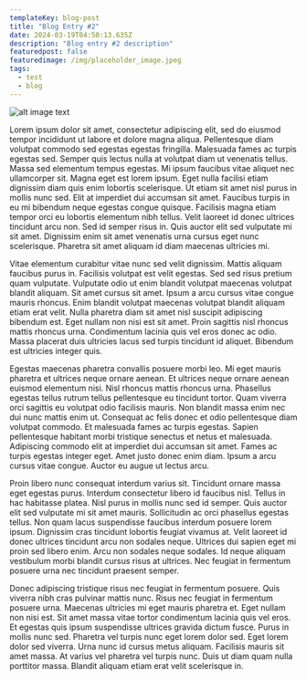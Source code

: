 ```yaml
---
templateKey: blog-post
title: "Blog Entry #2"
date: 2024-03-19T04:50:13.635Z
description: "Blog entry #2 description"
featuredpost: false
featuredimage: /img/placeholder_image.jpeg
tags:
  - test
  - blog
---
```

![alt image text](/img/placeholder_image.jpeg)

Lorem ipsum dolor sit amet, consectetur adipiscing elit, sed do eiusmod tempor incididunt ut labore et dolore magna aliqua. Pellentesque diam volutpat commodo sed egestas egestas fringilla. Malesuada fames ac turpis egestas sed. Semper quis lectus nulla at volutpat diam ut venenatis tellus. Massa sed elementum tempus egestas. Mi ipsum faucibus vitae aliquet nec ullamcorper sit. Magna eget est lorem ipsum. Eget nulla facilisi etiam dignissim diam quis enim lobortis scelerisque. Ut etiam sit amet nisl purus in mollis nunc sed. Elit at imperdiet dui accumsan sit amet. Faucibus turpis in eu mi bibendum neque egestas congue quisque. Facilisis magna etiam tempor orci eu lobortis elementum nibh tellus. Velit laoreet id donec ultrices tincidunt arcu non. Sed id semper risus in. Quis auctor elit sed vulputate mi sit amet. Dignissim enim sit amet venenatis urna cursus eget nunc scelerisque. Pharetra sit amet aliquam id diam maecenas ultricies mi.

Vitae elementum curabitur vitae nunc sed velit dignissim. Mattis aliquam faucibus purus in. Facilisis volutpat est velit egestas. Sed sed risus pretium quam vulputate. Vulputate odio ut enim blandit volutpat maecenas volutpat blandit aliquam. Sit amet cursus sit amet. Ipsum a arcu cursus vitae congue mauris rhoncus. Enim blandit volutpat maecenas volutpat blandit aliquam etiam erat velit. Nulla pharetra diam sit amet nisl suscipit adipiscing bibendum est. Eget nullam non nisi est sit amet. Proin sagittis nisl rhoncus mattis rhoncus urna. Condimentum lacinia quis vel eros donec ac odio. Massa placerat duis ultricies lacus sed turpis tincidunt id aliquet. Bibendum est ultricies integer quis.

Egestas maecenas pharetra convallis posuere morbi leo. Mi eget mauris pharetra et ultrices neque ornare aenean. Et ultrices neque ornare aenean euismod elementum nisi. Nisl rhoncus mattis rhoncus urna. Phasellus egestas tellus rutrum tellus pellentesque eu tincidunt tortor. Quam viverra orci sagittis eu volutpat odio facilisis mauris. Non blandit massa enim nec dui nunc mattis enim ut. Consequat ac felis donec et odio pellentesque diam volutpat commodo. Et malesuada fames ac turpis egestas. Sapien pellentesque habitant morbi tristique senectus et netus et malesuada. Adipiscing commodo elit at imperdiet dui accumsan sit amet. Fames ac turpis egestas integer eget. Amet justo donec enim diam. Ipsum a arcu cursus vitae congue. Auctor eu augue ut lectus arcu.

Proin libero nunc consequat interdum varius sit. Tincidunt ornare massa eget egestas purus. Interdum consectetur libero id faucibus nisl. Tellus in hac habitasse platea. Nisl purus in mollis nunc sed id semper. Quis auctor elit sed vulputate mi sit amet mauris. Sollicitudin ac orci phasellus egestas tellus. Non quam lacus suspendisse faucibus interdum posuere lorem ipsum. Dignissim cras tincidunt lobortis feugiat vivamus at. Velit laoreet id donec ultrices tincidunt arcu non sodales neque. Ultrices dui sapien eget mi proin sed libero enim. Arcu non sodales neque sodales. Id neque aliquam vestibulum morbi blandit cursus risus at ultrices. Nec feugiat in fermentum posuere urna nec tincidunt praesent semper.

Donec adipiscing tristique risus nec feugiat in fermentum posuere. Quis viverra nibh cras pulvinar mattis nunc. Risus nec feugiat in fermentum posuere urna. Maecenas ultricies mi eget mauris pharetra et. Eget nullam non nisi est. Sit amet massa vitae tortor condimentum lacinia quis vel eros. Et egestas quis ipsum suspendisse ultrices gravida dictum fusce. Purus in mollis nunc sed. Pharetra vel turpis nunc eget lorem dolor sed. Eget lorem dolor sed viverra. Urna nunc id cursus metus aliquam. Facilisis mauris sit amet massa. At varius vel pharetra vel turpis nunc. Duis ut diam quam nulla porttitor massa. Blandit aliquam etiam erat velit scelerisque in.